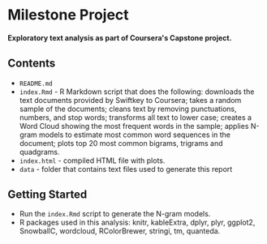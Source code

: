 # Milestone Project 

#### Exploratory text analysis as part of Coursera's Capstone project. 

## Contents
- `README.md`
- `index.Rmd` - R Markdown script that does the following: downloads the text documents provided by Swiftkey to Coursera; takes a random sample of the documents; cleans text by removing punctuations, numbers, and stop words; transforms all text to lower case; creates a Word Cloud showing the most frequent words in the sample; applies N-gram models to estimate most common word sequences in the document; plots top 20 most common bigrams, trigrams and quadgrams.
- `index.html` - compiled HTML file with plots.
- `data` - folder that contains text files used to generate this report

## Getting Started
- Run the `index.Rmd` script to generate the N-gram models.
- R packages used in this analysis: knitr, kableExtra, dplyr, plyr, ggplot2, SnowballC, wordcloud, RColorBrewer, stringi, tm, quanteda.

